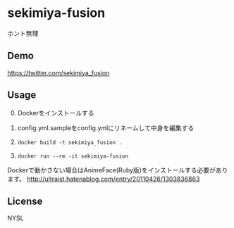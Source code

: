 # sekimiya-fusion

ホント無理

## Demo
https://twitter.com/sekimiya_fusion

## Usage
0. Dockerをインストールする

1. config.yml.sampleをconfig.ymlにリネームして中身を編集する

2. ```docker build -t sekimiya_fusion .```

3. ```docker run --rm -it sekimiya-fusion```

Dockerで動かさない場合はAnimeFace(Ruby版)をインストールする必要があります。
http://ultraist.hatenablog.com/entry/20110426/1303836863

## License
NYSL
